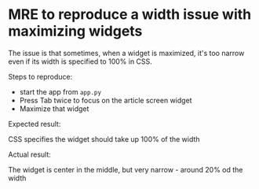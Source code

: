 # MRE to reproduce a width issue with maximizing widgets

The issue is that sometimes, when a widget is maximized, it's too narrow even if its width is specified to 100% in CSS.

Steps to reproduce:
* start the app from `app.py`
* Press Tab twice to focus on the article screen widget
* Maximize that widget

Expected result:

CSS specifies the widget should take up 100% of the width

Actual result:

The widget is center in the middle, but very narrow - around 20% od the width
